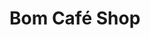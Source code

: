 <div>
    </img src='https://github.com/santoswillames/bom-cafe/blob/main/src/assets/logo.svg'>
    <h1>Bom Café Shop<h1/>
<div/>
